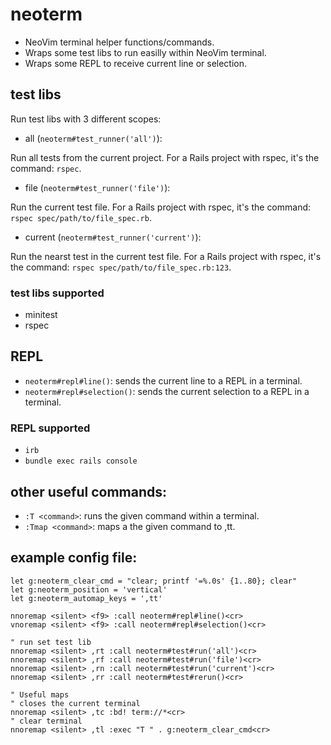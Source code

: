 # neoterm

- NeoVim terminal helper functions/commands.
- Wraps some test libs to run easilly within NeoVim terminal.
- Wraps some REPL to receive current line or selection.

## test libs

Run test libs with 3 different scopes:

* all (`neoterm#test_runner('all')`):

Run all tests from the current project. For a Rails project with rspec, it's the
command: `rspec`.

* file (`neoterm#test_runner('file')`):

Run the current test file. For a Rails project with rspec, it's the command:
`rspec spec/path/to/file_spec.rb`.

* current (`neoterm#test_runner('current')`):

Run the nearst test in the current test file. For a Rails project with rspec,
it's the command: `rspec spec/path/to/file_spec.rb:123`.

### test libs supported

* minitest
* rspec

## REPL

* `neoterm#repl#line()`: sends the current line to a REPL in a terminal.
* `neoterm#repl#selection()`: sends the current selection to a REPL in a terminal.

### REPL supported

* `irb`
* `bundle exec rails console`

## other useful commands:

* `:T <command>`: runs the given command within a terminal.
* `:Tmap <command>`: maps a the given command to ,tt.

## example config file:

```viml
let g:neoterm_clear_cmd = "clear; printf '=%.0s' {1..80}; clear"
let g:neoterm_position = 'vertical'
let g:neoterm_automap_keys = ',tt'

nnoremap <silent> <f9> :call neoterm#repl#line()<cr>
vnoremap <silent> <f9> :call neoterm#repl#selection()<cr>

" run set test lib
nnoremap <silent> ,rt :call neoterm#test#run('all')<cr>
nnoremap <silent> ,rf :call neoterm#test#run('file')<cr>
nnoremap <silent> ,rn :call neoterm#test#run('current')<cr>
nnoremap <silent> ,rr :call neoterm#test#rerun()<cr>

" Useful maps
" closes the current terminal
nnoremap <silent> ,tc :bd! term://*<cr>
" clear terminal
nnoremap <silent> ,tl :exec "T " . g:neoterm_clear_cmd<cr>
```
